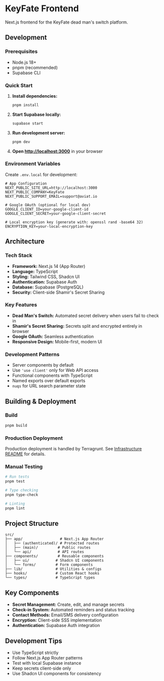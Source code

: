 # KeyFate Frontend

Next.js frontend for the KeyFate dead man's switch platform.

## Development

### Prerequisites

- Node.js 18+
- pnpm (recommended)
- Supabase CLI

### Quick Start

1. **Install dependencies:**

   ```bash
   pnpm install
   ```

2. **Start Supabase locally:**

   ```bash
   supabase start
   ```

3. **Run development server:**

   ```bash
   pnpm dev
   ```

4. **Open [http://localhost:3000](http://localhost:3000)** in your browser

### Environment Variables

Create `.env.local` for development:

```env
# App Configuration
NEXT_PUBLIC_SITE_URL=http://localhost:3000
NEXT_PUBLIC_COMPANY=KeyFate
NEXT_PUBLIC_SUPPORT_EMAIL=support@aviat.io

# Google OAuth (optional for local dev)
GOOGLE_CLIENT_ID=your-google-client-id
GOOGLE_CLIENT_SECRET=your-google-client-secret

# Local encryption key (generate with: openssl rand -base64 32)
ENCRYPTION_KEY=your-local-encryption-key
```

## Architecture

### Tech Stack

- **Framework:** Next.js 14 (App Router)
- **Language:** TypeScript
- **Styling:** Tailwind CSS, Shadcn UI
- **Authentication:** Supabase Auth
- **Database:** Supabase (PostgreSQL)
- **Security:** Client-side Shamir's Secret Sharing

### Key Features

- **Dead Man's Switch:** Automated secret delivery when users fail to check in
- **Shamir's Secret Sharing:** Secrets split and encrypted entirely in browser
- **Google OAuth:** Seamless authentication
- **Responsive Design:** Mobile-first, modern UI

### Development Patterns

- Server components by default
- Use `'use client'` only for Web API access
- Functional components with TypeScript
- Named exports over default exports
- `nuqs` for URL search parameter state

## Building & Deployment

### Build

```bash
pnpm build
```

### Production Deployment

Production deployment is handled by Terragrunt. See [Infrastructure README](../infrastructure/README.md) for details.

### Manual Testing

```bash
# Run tests
pnpm test

# Type checking
pnpm type-check

# Linting
pnpm lint
```

## Project Structure

```none
src/
├── app/                 # Next.js App Router
│   ├── (authenticated)/ # Protected routes
│   ├── (main)/         # Public routes
│   └── api/            # API routes
├── components/         # Reusable components
│   ├── ui/            # Shadcn UI components
│   └── forms/         # Form components
├── lib/               # Utilities & configs
├── hooks/             # Custom React hooks
└── types/             # TypeScript types
```

## Key Components

- **Secret Management:** Create, edit, and manage secrets
- **Check-in System:** Automated reminders and status tracking
- **Contact Methods:** Email/SMS delivery configuration
- **Encryption:** Client-side SSS implementation
- **Authentication:** Supabase Auth integration

## Development Tips

- Use TypeScript strictly
- Follow Next.js App Router patterns
- Test with local Supabase instance
- Keep secrets client-side only
- Use Shadcn UI components for consistency

